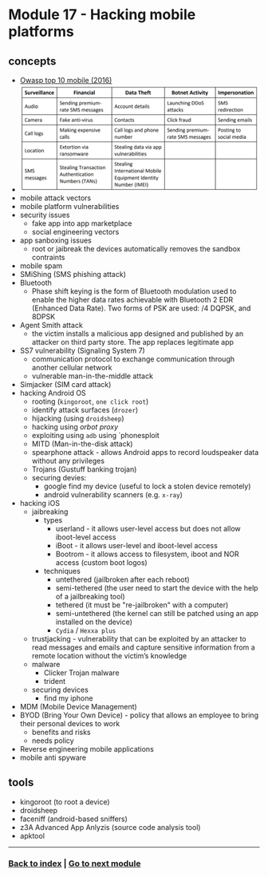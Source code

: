 # Module 17 - Hacking mobile platforms

## concepts
- [Owasp top 10 mobile (2016)](https://owasp.org/www-project-mobile-top-10/)
- ![Mobile threats](assets/mobile_vuln.png)
- mobile attack vectors
- mobile platform vulnerabilities
- security issues
    - fake app into app marketplace
    - social engineering vectors
- app sanboxing issues
    - root or jaibreak the devices automatically removes the sandbox contraints
- mobile spam
- SMiShing (SMS phishing attack)
- Bluetooth
    - Phase shift keying is the form of Bluetooth modulation used to enable the higher data rates achievable with Bluetooth 2 EDR (Enhanced Data Rate). Two forms of PSK are used: /4 DQPSK, and 8DPSK
- Agent Smith attack 
    - the victim installs a malicious app designed and published by an attacker on third party store. The app replaces legitimate app 
- SS7 vulnerability (Signaling System 7)
    - communication protocol to exchange communication through another cellular network
    - vulnerable man-in-the-middle attack
- Simjacker (SIM card attack)
- hacking Android OS
    - rooting (`kingoroot`, `one click root`)
    - identify attack surfaces (`drozer`)
    - hijacking (using `droidsheep`)
    - hacking using *orbot proxy*
    - exploiting using `adb` using `phonesploit
    - MITD (Man-in-the-disk attack)
    - spearphone attack - allows Android apps to record loudspeaker data without any privileges
    - Trojans (Gustuff banking trojan)
    - securing devies:
        - google find my device (useful to lock a stolen device remotely)
        - android vulnerability scanners (e.g. `x-ray`)
- hacking iOS
    - jaibreaking
        - types
            - userland - it allows user-level access but does not allow iboot-level access
            - iBoot - it allows user-level and iboot-level access
            - Bootrom - it allows access to filesystem, iboot and NOR access (custom boot logos)
        - techniques
            - untethered (jailbroken after each reboot)
            - semi-tethered (the user need to start the device with the help of a jailbreaking tool)
            - tethered (it must be "re-jailbroken" with a computer)
            - semi-untethered (the kernel can still be patched using an app installed on the device)
            - `Cydia` / `Hexxa plus`
    - trustjacking - vulnerability that can be exploited by an attacker to read messages and emails and capture sensitive information from a remote location without the victim’s knowledge
    - malware
        - Clicker Trojan malware
        - trident
    - securing devices
        - find my iphone
- MDM (Mobile Device Management)
- BYOD (Bring Your Own Device) - policy that allows an employee to bring their personal devices to work
    - benefits and risks
    - needs policy
- Reverse engineering mobile applications
- mobile anti spyware

## tools
- kingoroot (to root a device)
- droidsheep
- faceniff (android-based sniffers)
- z3A Advanced App Anlyzis (source code analysis tool)
- apktool 

---
### [Back to index](../README.md) | [Go to next module](18.md)